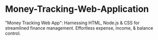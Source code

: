 # Money-Tracking-Web-Application
"Money Tracking Web App": Harnessing HTML, Node.js &amp; CSS for streamlined finance management. Effortless expense, income, &amp; balance control. 
